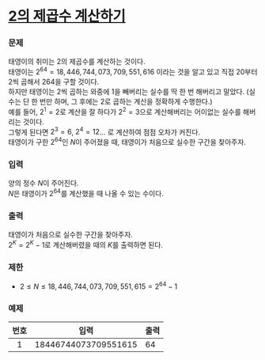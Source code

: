 # [2의 제곱수 계산하기](https://www.acmicpc.net/problem/19946)

### 문제

태영이의 취미는 2의 제곱수를 계산하는 것이다.<br>
태영이는 $2^{64} = 18,446,744,073,709,551,616$ 이라는 것을 알고 있고 직접 20부터 2씩 곱해서 264을 구할 것이다.<br>
하지만 태영이는 2씩 곱하는 와중에 1을 빼버리는 실수를 딱 한 번 해버리고 말았다. (실수는 단 한 번만 하며, 그 후에는 2로 곱하는 계산을 정확하게 수행한다.)<br>
예를 들어, $2^1 = 2$로 계산을 잘 하다가 $2^2 = 3$으로 계산해버리는 어이없는 실수를 해버리는 것이다.<br>
그렇게 된다면 $2^3 = 6$, $2^4 = 12$... 로 계산하여 점점 오차가 커진다.<br>
태영이가 구한 $2^{64}$인 $N$이 주어졌을 때, 태영이가 처음으로 실수한 구간을 찾아주자.

### 입력

양의 정수 $N$이 주어진다.<br>
$N$은 태영이가 $2^{64}$를 계산했을 때 나올 수 있는 수이다.

### 출력

태영이가 처음으로 실수한 구간을 찾아주자.<br>
$2^K = 2^K-1$로 계산해버렸을 때의 $K$를 출력하면 된다.

### 제한

- $2 ≤ N ≤ 18,446,744,073,709,551,615 = 2^{64} - 1$

### 예제

| 번호 | 입력                 | 출력 |
| :--: | -------------------- | ---- |
|  1   | 18446744073709551615 | 64   |
